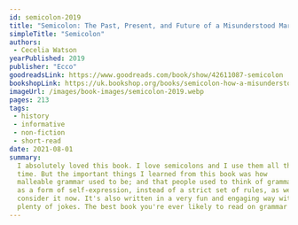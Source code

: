 ```yaml
---
id: semicolon-2019
title: "Semicolon: The Past, Present, and Future of a Misunderstood Mark"
simpleTitle: "Semicolon"
authors: 
 - Cecelia Watson
yearPublished: 2019
publisher: "Ecco"
goodreadsLink: https://www.goodreads.com/book/show/42611087-semicolon
bookshopLink: https://uk.bookshop.org/books/semicolon-how-a-misunderstood-punctuation-mark-can-improve-your-writing-enrich-your-reading-and-even-change-your-life/9780008291563
imageUrl: /images/book-images/semicolon-2019.webp
pages: 213
tags: 
 - history 
 - informative 
 - non-fiction 
 - short-read
date: 2021-08-01
summary: 
  I absolutely loved this book. I love semicolons and I use them all the
  time. But the important things I learned from this book was how
  malleable grammar used to be; and that people used to think of grammar
  as a form of self-expression, instead of a strict set of rules, as we
  consider it now. It's also written in a very fun and engaging way with
  plenty of jokes. The best book you're ever likely to read on grammar!
---
```


